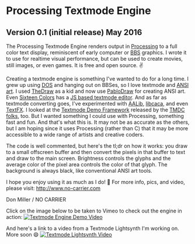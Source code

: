 # Processing Textmode Engine
## Version 0.1 (initial release) May 2016

The Processing Textmode Engine renders output in [Processing](http://www.processing.org) to a full color text display,
reminiscent of early computer or [BBS](https://en.wikipedia.org/wiki/Bulletin_board_system) graphics. I wrote it to use for realtime visual performance, but can be used to create movies, still images, or even games.
It is free and open source. :v:

Creating a textmode engine is something I've wanted to do for a long time. I
grew up using [DOS](https://en.wikipedia.org/wiki/MS-DOS) and hanging out on BBSes, so I love textmode and [ANSI art](https://www.google.com/search?tbm=isch&q=ansi+art&gws_rd=ssl). I
used [TheDraw](https://en.wikipedia.org/wiki/TheDraw) as a kid and now use [PabloDraw](http://picoe.ca/products/pablodraw/) for creating ANSI art. Even [Sixteen Colors](http://www.sixteencolors.net) has a [JS based textmode editor](http://draw.sixteencolors.net/). And as far as
textmode converting goes, I've experimented with [AALib](http://aa-project.sourceforge.net/aalib/), [libcaca](http://caca.zoy.org/), and even [TextFX](http://sol.gfxile.net/textfx/index.html).
I looked at the [Textmode Demo Framework](http://www.pouet.net/prod.php?which=64192) released by the [TMDC folks](http://tmdc.scene.org/), too. But I wanted
something I could use with Processing, something fast and fun. And that's what
this is. It may not be as accurate as the others, but I am hoping since it uses
Processing (rather than C) that it may be more accessible to a wide range of
artists and creative coders.

The code is well commented, but here's the tl;dr on how it works: you draw to a small
offscreen buffer and then convert the pixels in that buffer to text and draw to the
main screen. Brightness controls the glyphs and the average color of the pixel area
controls the color of that glyph. The background is always black, like conventional
ANSI art tools.

I hope you enjoy using it as much as I do! :pray: For more info, pics, and video, please
visit: http://www.no-carrier.com

Don Miller / NO CARRIER

Click on the image below to be taken to Vimeo to check out the engine in action:
[![Textmode Engine Demo Video](http://www.no-carrier.com/img/engineDemo.png)](https://vimeo.com/165805982)

And here's a link to a video from a Textmode Lightsynth I'm working on. More soon :smile:
[![Textmode Lightsynth Video](http://www.no-carrier.com/img/lightsynthVid.png)](https://vimeo.com/165815175)
